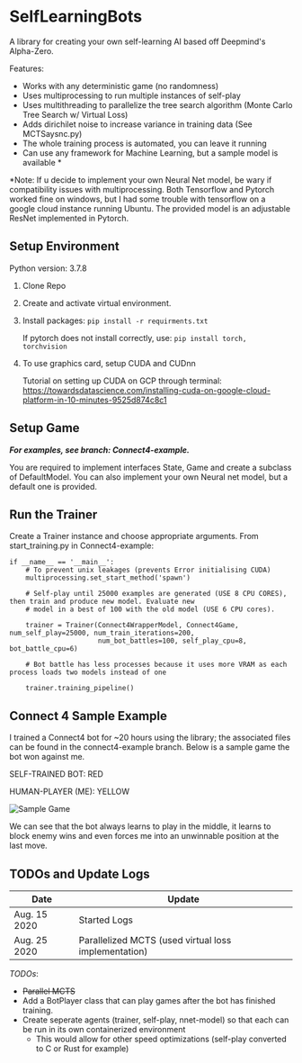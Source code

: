 # SelfLearningBots

A library for creating your own self-learning AI based off Deepmind's Alpha-Zero.

Features:
* Works with any deterministic game (no randomness)
* Uses multiprocessing to run multiple instances of self-play
* Uses multithreading to parallelize the tree search algorithm (Monte Carlo Tree Search w/ Virtual Loss)
* Adds dirichilet noise to increase variance in training data (See MCTSaysnc.py)
* The whole training process is automated, you can leave it running
* Can use any framework for Machine Learning, but a sample model is available *

*Note: If u decide to implement your own Neural Net model, be wary if compatibility issues with multiprocessing. Both Tensorflow and Pytorch worked fine on windows, but I had some trouble with tensorflow on a google cloud instance running Ubuntu. The provided model is an adjustable ResNet implemented in Pytorch.

## Setup Environment ##
Python version: 3.7.8
1. Clone Repo
2. Create and activate virtual environment.
3. Install packages: `pip install -r requirments.txt`

    If pytorch does not install correctly, use:
   `pip install torch, torchvision`
4. To use graphics card, setup CUDA and CUDnn

    Tutorial on setting up CUDA on GCP through terminal: 
https://towardsdatascience.com/installing-cuda-on-google-cloud-platform-in-10-minutes-9525d874c8c1
## Setup Game ## 
**_For examples, see branch: Connect4-example._**

You are required to implement interfaces State, Game and create a subclass of DefaultModel. You can also implement your own Neural net model, but a default one is provided.

## Run the Trainer ##
Create a Trainer instance and choose appropriate arguments. From start_training.py in Connect4-example:

```
if __name__ == '__main__':
    # To prevent unix leakages (prevents Error initialising CUDA)
    multiprocessing.set_start_method('spawn')

    # Self-play until 25000 examples are generated (USE 8 CPU CORES), then train and produce new model. Evaluate new
    # model in a best of 100 with the old model (USE 6 CPU cores).

    trainer = Trainer(Connect4WrapperModel, Connect4Game, num_self_play=25000, num_train_iterations=200,
                      num_bot_battles=100, self_play_cpu=8, bot_battle_cpu=6)

    # Bot battle has less processes because it uses more VRAM as each process loads two models instead of one

    trainer.training_pipeline()
```
## Connect 4 Sample Example ##
I trained a Connect4 bot for ~20 hours using the library; the associated files can be found in the connect4-example branch. Below is a sample game the bot won against me.

SELF-TRAINED BOT: RED

HUMAN-PLAYER (ME): YELLOW

![Sample Game](https://github.com/saqibali-2k/SelfLearningBots/blob/master/readme_resources/connect4_samplegame.gif "Connect4 Bot Game")

We can see that the bot always learns to play in the middle, it learns to block enemy wins and even forces me into an unwinnable position at the last move.

## TODOs and Update Logs ##
| Date         | Update       |
|--------------|--------------|
| Aug. 15 2020 | Started Logs |
| Aug. 25 2020 | Parallelized MCTS (used virtual loss implementation) |

_TODOs_:
* <del>Parallel MCTS</del>
* Add a BotPlayer class that can play games after the bot has finished training.
* Create seperate agents (trainer, self-play, nnet-model) so that each can be run in its own containerized environment
    * This would allow for other speed optimizations (self-play converted to C or Rust for example) 
